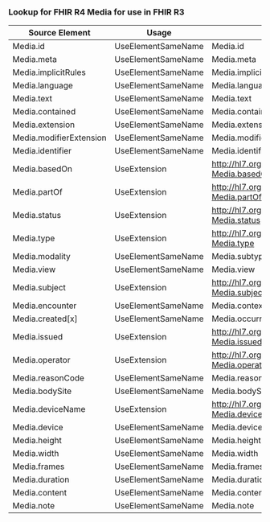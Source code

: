### Lookup for FHIR R4 Media for use in FHIR R3

| Source Element | Usage | Target |
| -------------- | ----- | ------ |
| Media.id | UseElementSameName | Media.id |
| Media.meta | UseElementSameName | Media.meta |
| Media.implicitRules | UseElementSameName | Media.implicitRules |
| Media.language | UseElementSameName | Media.language |
| Media.text | UseElementSameName | Media.text |
| Media.contained | UseElementSameName | Media.contained |
| Media.extension | UseElementSameName | Media.extension |
| Media.modifierExtension | UseElementSameName | Media.modifierExtension |
| Media.identifier | UseElementSameName | Media.identifier |
| Media.basedOn | UseExtension | http://hl7.org/fhir/4.0/StructureDefinition/extension-Media.basedOn |
| Media.partOf | UseExtension | http://hl7.org/fhir/4.0/StructureDefinition/extension-Media.partOf |
| Media.status | UseExtension | http://hl7.org/fhir/4.0/StructureDefinition/extension-Media.status |
| Media.type | UseExtension | http://hl7.org/fhir/4.0/StructureDefinition/extension-Media.type |
| Media.modality | UseElementSameName | Media.subtype |
| Media.view | UseElementSameName | Media.view |
| Media.subject | UseExtension | http://hl7.org/fhir/4.0/StructureDefinition/extension-Media.subject |
| Media.encounter | UseElementSameName | Media.context |
| Media.created[x] | UseElementSameName | Media.occurrence[x] |
| Media.issued | UseExtension | http://hl7.org/fhir/4.0/StructureDefinition/extension-Media.issued |
| Media.operator | UseExtension | http://hl7.org/fhir/4.0/StructureDefinition/extension-Media.operator |
| Media.reasonCode | UseElementSameName | Media.reasonCode |
| Media.bodySite | UseElementSameName | Media.bodySite |
| Media.deviceName | UseExtension | http://hl7.org/fhir/4.0/StructureDefinition/extension-Media.deviceName |
| Media.device | UseElementSameName | Media.device |
| Media.height | UseElementSameName | Media.height |
| Media.width | UseElementSameName | Media.width |
| Media.frames | UseElementSameName | Media.frames |
| Media.duration | UseElementSameName | Media.duration |
| Media.content | UseElementSameName | Media.content |
| Media.note | UseElementSameName | Media.note |
